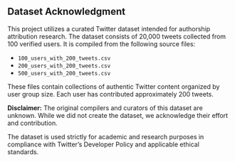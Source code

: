 ## Dataset Acknowledgment

This project utilizes a curated Twitter dataset intended for authorship attribution research. The dataset consists of 20,000 tweets collected from 100 verified users. It is compiled from the following source files:

* `100_users_with_200_tweets.csv`
* `200_users_with_200_tweets.csv`
* `500_users_with_200_tweets.csv`

These files contain collections of authentic Twitter content organized by user group size. Each user has contributed approximately 200 tweets.

**Disclaimer:** The original compilers and curators of this dataset are unknown. While we did not create the dataset, we acknowledge their effort and contribution.

The dataset is used strictly for academic and research purposes in compliance with Twitter’s Developer Policy and applicable ethical standards.
